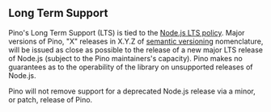 ## Long Term Support
<a id="lts"></a>

Pino's Long Term Support (LTS) is tied to the [Node.js LTS policy].
Major versions of Pino, "X" releases in X.Y.Z of [semantic versioning] nomenclature, will
be issued as close as possible to the release of a new major LTS release of
Node.js (subject to the Pino maintainers's capacity). Pino makes no guarantees
as to the operability of the library on unsupported releases of Node.js.

Pino will not remove support for a deprecated Node.js release via a minor,
or patch, release of Pino.

[semantic versioning]: https://semver.org/
[Node.js LTS policy]: https://github.com/nodejs/Release
